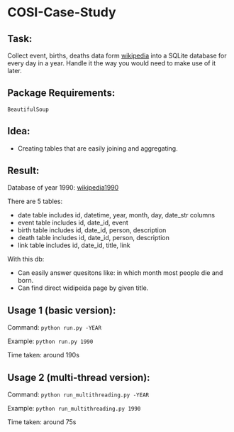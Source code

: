 # COSI-Case-Study

## Task: 
Collect event, births, deaths data form [wikipedia](https://en.wikipedia.org/wiki/September_10) into a SQLite database for every day in a year. Handle it the way you would need to make use of it later.

## Package Requirements: 
```BeautifulSoup```

## Idea:
 * Creating tables that are easily joining and aggregating.

## Result:
Database of year 1990: [wikipedia1990](https://github.com/hsiehkl/COSI-Case-Study/blob/master/wikipedia1990.db)

There are 5 tables:
* date table includes id, datetime, year, month, day, date_str columns
* event table includes id, date_id, event
* birth table includes id, date_id, person, description
* death table includes id, date_id, person, description
* link table includes id, date_id, title, link

With this db:
* Can easily answer quesitons like: in which month most people die and born.
* Can find direct widipeida page by given title.

## Usage 1 (basic version):
Command: ```python run.py -YEAR```

Example: ```python run.py 1990```

Time taken: around 190s

## Usage 2 (multi-thread version):
Command: ```python run_multithreading.py -YEAR```

Example: ```python run_multithreading.py 1990```

Time taken: around 75s
